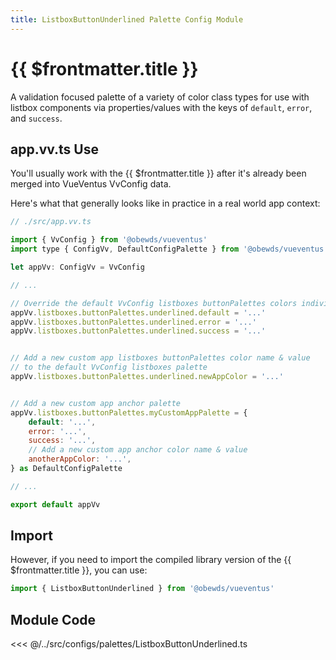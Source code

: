 ```yaml
---
title: ListboxButtonUnderlined Palette Config Module
---
```


<script setup>
    import DocsPackageVersion from '../../../src/views/compos/DocsPackageVersion.vue'
</script>





# {{ $frontmatter.title }}

A validation focused palette of a variety of color class types for use with listbox components via properties/values with the keys of `default`, `error`, and `success`.








## app.vv.ts Use

You'll usually work with the {{ $frontmatter.title }} after it's already been merged into VueVentus VvConfig data.

Here's what that generally looks like in practice in a real world app context:

```javascript
// ./src/app.vv.ts

import { VvConfig } from '@obewds/vueventus'
import type { ConfigVv, DefaultConfigPalette } from '@obewds/vueventus'

let appVv: ConfigVv = VvConfig

// ...

// Override the default VvConfig listboxes buttonPalettes colors individually
appVv.listboxes.buttonPalettes.underlined.default = '...'
appVv.listboxes.buttonPalettes.underlined.error = '...'
appVv.listboxes.buttonPalettes.underlined.success = '...'


// Add a new custom app listboxes buttonPalettes color name & value
// to the default VvConfig listboxes palette
appVv.listboxes.buttonPalettes.underlined.newAppColor = '...'


// Add a new custom app anchor palette
appVv.listboxes.buttonPalettes.myCustomAppPalette = {
    default: '...',
    error: '...',
    success: '...',
    // Add a new custom app anchor color name & value
    anotherAppColor: '...',
} as DefaultConfigPalette

// ...

export default appVv
```








## Import

However, if you need to import the compiled library version of the {{ $frontmatter.title }}, you can use:

```javascript
import { ListboxButtonUnderlined } from '@obewds/vueventus'
```













## Module Code

<<< @/../src/configs/palettes/ListboxButtonUnderlined.ts






<DocsPackageVersion/>
